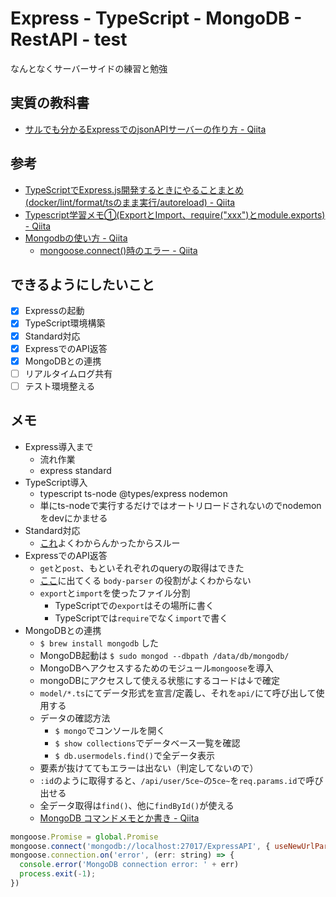 # Express - TypeScript - MongoDB - RestAPI - test

なんとなくサーバーサイドの練習と勉強

## 実質の教科書

* [サルでも分かるExpressでのjsonAPIサーバーの作り方 - Qiita](https://qiita.com/leafia78/items/73cc7160d002a4989416)

## 参考

* [TypeScriptでExpress.js開発するときにやることまとめ (docker/lint/format/tsのまま実行/autoreload) - Qiita](https://qiita.com/yuukive/items/012bdf1b9ff3881546b3)
* [Typescript学習メモ①(ExportとImport、require("xxx")とmodule.exports) - Qiita](https://qiita.com/zuzuwen/items/2577680a5432f5b15247)
* [Mongodbの使い方 - Qiita](https://qiita.com/pipi_taro/items/259ddc85d5a035f23968)
  * [mongoose.connect()時のエラー - Qiita](https://qiita.com/SatoMaru/items/8d7b4c7c54509155c74e)

## できるようにしたいこと

- [x] Expressの起動
- [x] TypeScript環境構築
- [x] Standard対応
- [x] ExpressでのAPI返答
- [x] MongoDBとの連携
- [ ] リアルタイムログ共有
- [ ] テスト環境整える

## メモ

* Express導入まで
  * 流れ作業
  * express standard
* TypeScript導入
  * typescript ts-node @types/express nodemon
  * 単にts-nodeで実行するだけではオートリロードされないのでnodemonをdevにかませる
* Standard対応
  * [これ](https://standardjs.com/#can-i-use-a-javascript-language-variant-like-flow-or-typescript)よくわからんかったからスルー
* ExpressでのAPI返答
  * `get`と`post`、もといそれぞれのqueryの取得はできた
  * [ここ](https://qiita.com/leafia78/items/73cc7160d002a4989416#helloworld)に出てくる `body-parser` の役割がよくわからない
  * `export`と`import`を使ったファイル分割
    * TypeScriptでの`export`はその場所に書く
    * TypeScriptでは`require`でなく`import`で書く
* MongoDBとの連携
  * `$ brew install mongodb` した
  * MongoDB起動は `$ sudo mongod --dbpath /data/db/mongodb/`
  * MongoDBへアクセスするためのモジュール`mongoose`を導入
  * mongoDBにアクセスして使える状態にするコードは↓で確定
  * `model/*.ts`にてデータ形式を宣言/定義し、それを`api/`にて呼び出して使用する
  * データの確認方法
    * `$ mongo`でコンソールを開く
    * `$ show collections`でデータベース一覧を確認
    * `$ db.usermodels.find()`で全データ表示
  * 要素が抜けててもエラーは出ない（判定してないので）
  * `:id`のように取得すると、`/api/user/5ce~`の`5ce~`を`req.params.id`で呼び出せる
  * 全データ取得は`find()`、他に`findById()`が使える
  * [MongoDB コマンドメモとか書き - Qiita](https://qiita.com/svjunic/items/285e9cf20169d70aa1fa#%E9%87%8D%E8%A4%87%E3%83%AC%E3%82%B3%E3%83%BC%E3%83%89%E3%81%AE%E9%99%A4%E5%8E%BBdistinct)

```js
mongoose.Promise = global.Promise
mongoose.connect('mongodb://localhost:27017/ExpressAPI', { useNewUrlParser: true })
mongoose.connection.on('error', (err: string) => {
  console.error('MongoDB connection error: ' + err)
  process.exit(-1);
})
```
